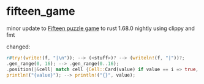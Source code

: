# fifteen_game
minor update to [Fifteen puzzle game](https://rosettacode.org/wiki/15_puzzle_game#Rust) to rust 1.68.0 nightly using clippy and fmt 

changed:
```Rust
r#try!(write!(f, "|\n")); --> (<stuff>)? --> (writeln!(f, "|"))?;
.gen_range(0, 16); --> .gen_range(0..16);
.position(|&cell| match cell {Cell::Card(value) if value == i => true, _ => false,}) --> .position(|&cell| matches!(cell, Cell::Card(value) if value == i))
println!("{value}"); --> println!("{}", value);

```
